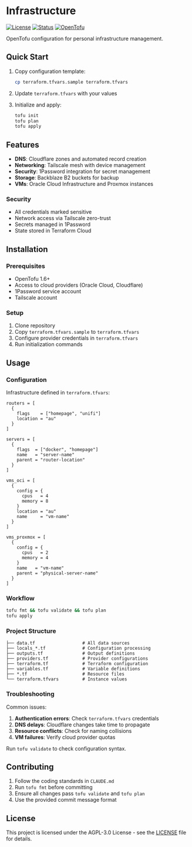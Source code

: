 # Infrastructure

[![License](https://img.shields.io/badge/license-AGPL--3.0-blue.svg)](LICENSE)
[![Status](https://img.shields.io/badge/status-active-success)](https://img.shields.io/badge/status-active-success)
[![OpenTofu](https://img.shields.io/badge/OpenTofu-blue)](https://opentofu.org/)

OpenTofu configuration for personal infrastructure management.

## Quick Start

1. Copy configuration template:
   ```bash
   cp terraform.tfvars.sample terraform.tfvars
   ```

2. Update `terraform.tfvars` with your values

3. Initialize and apply:
   ```bash
   tofu init
   tofu plan
   tofu apply
   ```

## Features

- **DNS**: Cloudflare zones and automated record creation
- **Networking**: Tailscale mesh with device management  
- **Security**: 1Password integration for secret management
- **Storage**: Backblaze B2 buckets for backup
- **VMs**: Oracle Cloud Infrastructure and Proxmox instances

### Security

- All credentials marked sensitive
- Network access via Tailscale zero-trust
- Secrets managed in 1Password
- State stored in Terraform Cloud

## Installation

### Prerequisites

- OpenTofu 1.6+
- Access to cloud providers (Oracle Cloud, Cloudflare)
- 1Password service account
- Tailscale account

### Setup

1. Clone repository
2. Copy `terraform.tfvars.sample` to `terraform.tfvars`
3. Configure provider credentials in `terraform.tfvars`
4. Run initialization commands

## Usage

### Configuration

Infrastructure defined in `terraform.tfvars`:

```hcl
routers = [
  {
    flags    = ["homepage", "unifi"]
    location = "au"
  }
]

servers = [
  {
    flags  = ["docker", "homepage"] 
    name   = "server-name"
    parent = "router-location"
  }
]

vms_oci = [
  {
    config = {
      cpus   = 4
      memory = 8
    }
    location = "au"
    name     = "vm-name"  
  }
]

vms_proxmox = [
  {
    config = {
      cpus   = 2
      memory = 4
    }
    name   = "vm-name"
    parent = "physical-server-name"
  }
]
```

### Workflow

```bash
tofu fmt && tofu validate && tofu plan
tofu apply
```

### Project Structure

```
├── data.tf                  # All data sources
├── locals_*.tf              # Configuration processing
├── outputs.tf               # Output definitions
├── providers.tf             # Provider configurations
├── terraform.tf             # Terraform configuration
├── variables.tf             # Variable definitions
├── *.tf                     # Resource files
└── terraform.tfvars         # Instance values
```

### Troubleshooting

Common issues:

1. **Authentication errors**: Check `terraform.tfvars` credentials
2. **DNS delays**: Cloudflare changes take time to propagate
3. **Resource conflicts**: Check for naming collisions
4. **VM failures**: Verify cloud provider quotas

Run `tofu validate` to check configuration syntax.

## Contributing

1. Follow the coding standards in `CLAUDE.md`
2. Run `tofu fmt` before committing
3. Ensure all changes pass `tofu validate` and `tofu plan`
4. Use the provided commit message format

## License

This project is licensed under the AGPL-3.0 License - see the [LICENSE](LICENSE) file for details.
